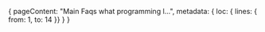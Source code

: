 {
pageContent: "Main Faqs what programming l...",
metadata: { loc: { lines: { from: 1, to: 14 }} }
}
